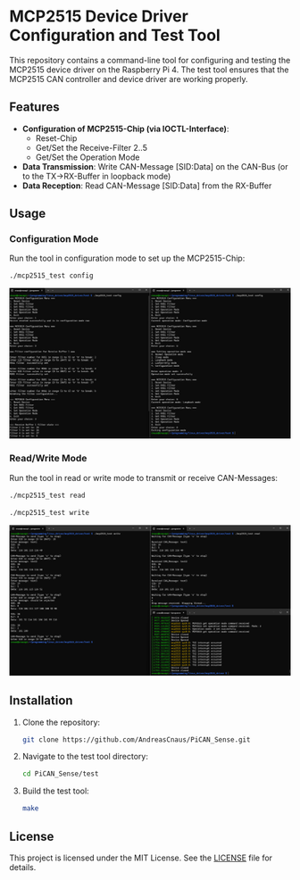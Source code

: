 # MCP2515 Device Driver Configuration and Test Tool

This repository contains a command-line tool for configuring and testing the MCP2515 device driver on the Raspberry Pi 4. The test tool ensures that the MCP2515 CAN controller and device driver are working properly.

## Features
- **Configuration of MCP2515-Chip (via IOCTL-Interface)**:
  - Reset-Chip
  - Get/Set the Receive-Filter 2..5
  - Get/Set the Operation Mode
- **Data Transmission**: Write CAN-Message [SID:Data] on the CAN-Bus (or to the TX->RX-Buffer in loopback mode)
- **Data Reception**: Read CAN-Message [SID:Data] from the RX-Buffer

## Usage

### Configuration Mode
Run the tool in configuration mode to set up the MCP2515-Chip:

```sh
./mcp2515_test config
```
![Configuration](../docs/mcp2515_configuration.png)

### Read/Write Mode
Run the tool in read or write mode to transmit or receive CAN-Messages:

```sh
./mcp2515_test read
```

```sh
./mcp2515_test write
```

![Test Verification](../docs/mcp2515_test_verification.png)

## Installation

1. Clone the repository:

    ```sh
    git clone https://github.com/AndreasCnaus/PiCAN_Sense.git
    ```

2. Navigate to the test tool directory:

    ```sh
    cd PiCAN_Sense/test
    ```

3. Build the test tool:

    ```sh
    make
    ```

## License

This project is licensed under the MIT License. See the [LICENSE](LICENSE) file for details.

